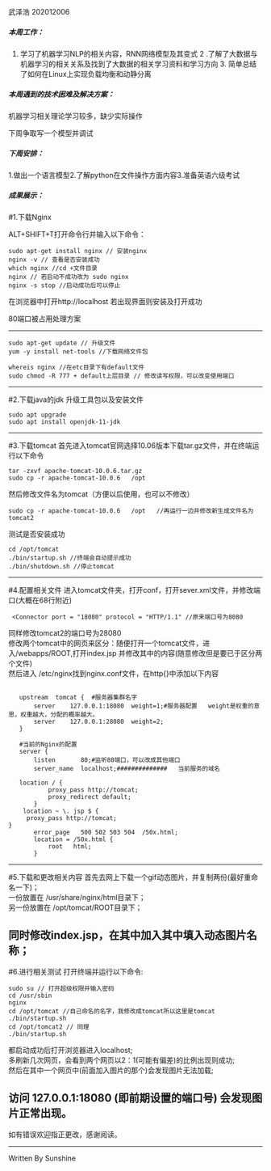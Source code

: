 武泽浩 202012006

##### 本周工作：

1. 学习了机器学习NLP的相关内容，RNN网络模型及其变式   2 .了解了大数据与机器学习的相关关系及找到了大数据的相关学习资料和学习方向 3. 简单总结了如何在Linux上实现负载均衡和动静分离

##### 本周遇到的技术困难及解决方案：

机器学习相关理论学习较多，缺少实际操作

下周争取写一个模型并调试

##### 下周安排：

1.做出一个语言模型2.了解python在文件操作方面内容3.准备英语六级考试

##### 成果展示：

#1.下载Nginx

ALT+SHIFT+T打开命令行并输入以下命令：

```
sudo apt-get install nginx // 安装nginx
nginx -v // 查看是否安装成功
which nginx //cd +文件目录
nginx // 若启动不成功改为 sudo nginx
nginx -s stop //启动成功后可以停止
```

在浏览器中打开http://localhost 
若出现界面则安装及打开成功

80端口被占用处理方案

---

```
sudo apt-get update // 升级文件
yum -y install net-tools //下载网络文件包

whereis nginx //在etc目录下有default文件
sudo chmod -R 777 + default上层目录 // 修改读写权限，可以改变使用端口

```

---

#2.下载java的jdk
升级工具包以及安装文件

```
sudo apt upgrade
sudo apt install openjdk-11-jdk
```

---

#3.下载tomcat
   首先进入tomcat官网选择10.06版本下载tar.gz文件，并在终端运行以下命令

```
tar -zxvf apache-tomcat-10.0.6.tar.gz
sudo cp -r apache-tomcat-10.0.6   /opt
```

然后修改文件名为tomcat（方便以后使用，也可以不修改）

```
sudo cp -r apache-tomcat-10.0.6   /opt   //再运行一边并修改新生成文件名为tomcat2
```

测试是否安装成功

```
cd /opt/tomcat
./bin/startup.sh //终端会自动提示成功
./bin/shutdown.sh //停止tomcat
```

---

#4.配置相关文件
 进入tomcat文件夹，打开conf，打开sever.xml文件，并修改端口(大概在68行附近)

```
 <Connector port = "18080" protocol = "HTTP/1.1" //原来端口号为8080
```

   同样修改tomcat2的端口号为28080</br>
   修改两个tomcat中的网页来区分：随便打开一个tomcat文件，进入/webapps/ROOT,打开index.jsp
   并修改其中的内容(随意修改但是要已于区分两个文件)</br>
   然后进入 /etc/nginx找到nginx.conf文件，在http{}中添加以下内容

 ```
 
    upstream  tomcat {  #服务器集群名字	
		server    127.0.0.1:18080  weight=1;#服务器配置   weight是权重的意思，权重越大，分配的概率越大。
		server    127.0.0.1:28080  weight=2;
	}	
 
	#当前的Nginx的配置
    server {
        listen       80;#监听80端口，可以改成其他端口
        server_name  localhost;##############	当前服务的域名
 
	location / {
            proxy_pass http://tomcat;
            proxy_redirect default;
        }
     location ~ \. jsp $ {
      proxy_pass http://tomcat;
}   
        error_page   500 502 503 504  /50x.html;
        location = /50x.html {
            root   html;
        }
 ```

---

#5.下载和更改相关内容
首先去网上下载一个gif动态图片，并复制两份(最好重命名一下)；</br>
一份放置在 /usr/share/nginx/html目录下；</br>
另一份放置在 /opt/tomcat/ROOT目录下；</br>

同时修改index.jsp，在其中加入<img src = "">其中填入动态图片名称；
---

#6.进行相关测试
打开终端并运行以下命令:

```
sudo su // 打开超级权限并输入密码
cd /usr/sbin
nginx
cd /opt/tomcat //自己命名的名字，我修改成tomcat所以这里是tomcat
./bin/startup.sh
cd /opt/tomcat2 // 同理
./bin/startup.sh
```

 都启动成功后打开浏览器进入localhost;</br>
 多刷新几次网页，会看到两个网页以2：1(可能有偏差)的比例出现则成功;</br>
 然后在其中一个网页中(前面加入图片的那个)会发现图片无法加载;</br>

 访问 127.0.0.1:18080 (即前期设置的端口号) 会发现图片正常出现。
---

  如有错误欢迎指正更改，感谢阅读。

---

Written By  Sunshine